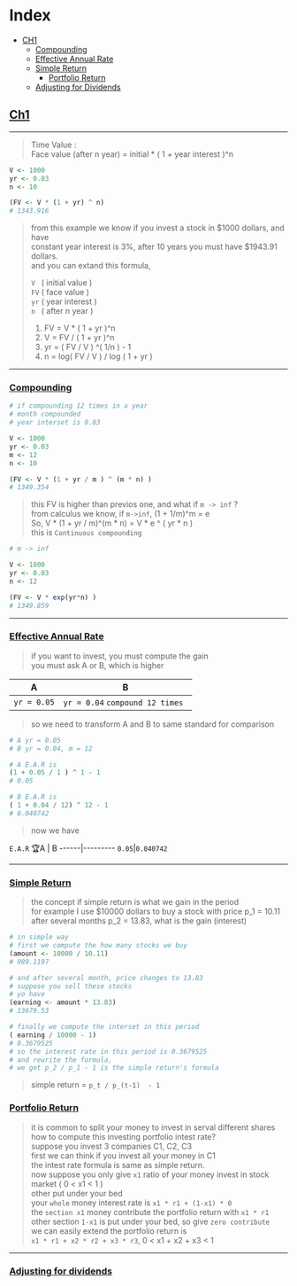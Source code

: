 <h1 id="index.top"> Index </h1>

* [CH1](#ch1) 
  * [Compounding](#compounding)
  * [Effective Annual Rate](#E.A.R)
  * [Simple Return](#simple.return)
    * [Portfolio Return](#portfolio.return)
  * [Adjusting for Dividends](#adj.for.dividends)



[<h2 id="ch1"> Ch1 </h2>](#index.top)

---


> Time Value : \
> Face value (after n year) = initial * ( 1 +  year interest )^n

```r
V <- 1000
yr <- 0.03
n <- 10

(FV <- V * (1 + yr) ^ n)
# 1343.916
```

> from this example we know if you invest a stock in $1000 dollars, and have \
> constant year interest is 3%, after 10 years you must have $1943.91 dollars. \
> and you can extand this formula, 
> 
> `V `   ( initial value ) \
> `FV`  ( face value ) \
> `yr`  ( year interest ) \
> `n `   ( after n year )
> 
> 1. FV = V * ( 1 + yr )^n
> 2. V = FV / ( 1 + yr )^n
> 3. yr = ( FV / V ) ^( 1/n ) - 1
> 4. n = log( FV / V ) / log ( 1 + yr )
---
[<h3 id="compounding"> Compounding </h3>](#index.top)

```r
# if compounding 12 times in a year 
# month compounded
# year interset is 0.03

V <- 1000
yr <- 0.03
m <- 12
n <- 10

(FV <- V * (1 + yr / m ) ^ (m * n) )
# 1349.354
```

> this FV is higher than previos one, and what if `m -> inf` ? \
> from calculus we know, if `m->inf`, (1 + 1/m)^m = e \
> So, V * (1 + yr / m)^(m * n)  = V * e ^ ( yr * n ) \
> this is `Continuous compounding`
```r
# m -> inf

V <- 1000
yr <- 0.03
n <- 12

(FV <- V * exp(yr*n) )
# 1349.859
```
---
[<h3 id="E.A.R"> Effective Annual Rate </h3>](#index.top)

> if you want to invest, you must compute the gain \
>  you must ask A or B, which is higher

   A  |  B
------|--------------
`yr = 0.05` | `yr = 0.04` `compound 12 times ` 

> so we need to transform A and B to same standard for comparison

```r
# A yr = 0.05
# B yr = 0.04, m = 12

# A E.A.R is
(1 + 0.05 / 1 ) ^ 1 - 1
# 0.05

# B E.A.R is
( 1 + 0.04 / 12) ^ 12 - 1
# 0.040742
```
> now we have
 
 `E.A.R`
 🏆A |       B
------|---------
`0.05`|`0.040742`

---

[<h3 id="simple.return"> Simple Return </h3>](#index.top)

> the concept if simple return is what we gain in the period \
> for example I use $10000 dollars to buy a stock with price p_1 = 10.11 \
> after several months p_2 = 13.83, what is the gain (interest)

```r
# in simple way
# first we compute the how many stocks we buy
(amount <- 10000 / 10.11)
# 989.1197

# and after several month, price changes to 13.83
# suppose you sell these stocks
# yo have
(earning <- amount * 13.83)
# 13679.53

# finally we compute the interset in this period
( earning / 10000 - 1)
# 0.3679525
# so the interest rate in this period is 0.3679525
# and rewrite the formula, 
# we get p_2 / p_1 - 1 is the simple return's formula
```
> simple return = `p_t / p_(t-1)  - 1`

[<h3 id="portfolio.return">Portfolio Return</h3>](#index.top)

> it is common to split your money to invest in serval different shares \
> how to compute this investing portfolio intest rate? \
> suppose you invest 3 companies C1, C2, C3 \
> first we can think if you invest all your money in C1 \
> the intest rate formula is same as simple return. \
> now suppose you only give `x1` ratio of your money invest in stock market  ( 0 < x1 < 1 ) \
> other put under your bed \
> your `whole` money interest rate is `x1 * r1 + (1-x1) * 0` \
> the `section x1` money contribute the portfolio return with `x1 * r1` \
> other section `1-x1` is put under your bed, so give `zero contribute` \
> we can easily extend the portfolio return is \
> `x1 * r1 + x2 * r2 + x3 * r3`, 0 < x1 + x2 + x3 < 1
---

[<h3 id="adj.for.dividends"> Adjusting for dividends </h3>](#index.top)











